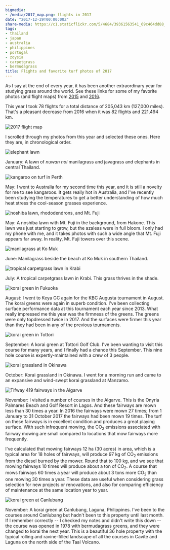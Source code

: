 ```yaml
---
bigmedia:
- /media/2017_map.png: flights in 2017
date: "2017-12-29T00:00:00Z"
share-media: https://c1.staticflickr.com/5/4684/39361563541_69c464dd88_b_d.jpg
tags:
- thailand
- japan
- australia
- philippines
- portugal
- zoysia
- carpetgrass
- bermudagrass
title: Flights and favorite turf photos of 2017
---
```


As I say at the end of every year, it has been another extraordinary year for studying grass around the world. See these links for some of my favorite photos (and flight maps) from [2015](http://www.blog.asianturfgrass.com/2015/12/map-of-all-the-flights-i-took-this-year.html) and [2016](http://www.blog.asianturfgrass.com/2016/12/map-of-all-the-flights-i-took-in-2016.html).

This year I took 78 flights for a total distance of 205,043 km (127,000 miles). That's a pleasant decrease from 2016 when it was 82 flights and 221,494 km.

![2017 flight map](/media/2017_map.png)

I scrolled through my photos from this year and selected these ones. Here they are, in chronological order.

![elephant lawn](https://c1.staticflickr.com/5/4688/39361562991_ac7a5e666e_b_d.jpg)

January: A lawn of *nuwan noi* manilagrass and javagrass and elephants in central Thailand.

![kangaroo on turf in Perth](https://c1.staticflickr.com/5/4737/39361562611_13aacef4c9_b_d.jpg)

May: I went to Australia for my second time this year, and it is still a novelty for me to see kangaroos. It gets really hot in Australia, and I've recently been studying the temperatures to get a better understanding of how much heat stress the cool-season grasses experience.

![noshiba lawn, rhododendrons, and Mt. Fuji](https://c1.staticflickr.com/5/4732/38484248985_a2bc876f80_b_d.jpg)

May: A noshiba lawn with Mt. Fuji in the background, from Hakone. This lawn was just starting to grow, but the azaleas were in full bloom. I only had my phone with me, and it takes photos with such a wide angle that Mt. Fuji appears far away. In reality, Mt. Fuji towers over this scene.

![manilagrass at Ko Muk](https://c1.staticflickr.com/5/4589/24497465937_61afbcca95_c_d.jpg)

June: Manilagrass beside the beach at Ko Muk in southern Thailand.

![tropical carpetgrass lawn in Krabi](https://c1.staticflickr.com/5/4684/39361563541_69c464dd88_b_d.jpg)

July: A tropical carpetgrass lawn in Krabi. This grass thrives in the shade.

![korai green in Fukuoka](https://c1.staticflickr.com/5/4640/39361563991_9821c9772c_b_d.jpg)

August: I went to Keya GC again for the KBC Augusta tournament in August. The korai greens were again in superb condition. I've been collecting surface performance data at this tournament each year since 2013. What really impressed me this year was the firmness of the greens. The greens were only topdressed twice in 2017. And the surfaces were firmer this year than they had been in any of the previous tournaments.

![korai green in Tottori](https://c1.staticflickr.com/5/4635/39361562101_9463a7da53_b_d.jpg)

September: A korai green at Tottori Golf Club. I've been wanting to visit this course for many years, and I finally had a chance this September. This nine hole course is expertly-maintained with a crew of 3 people.

![korai grassland in Okinawa](https://c1.staticflickr.com/5/4590/39361561001_0acc925933_b_d.jpg)

October: Korai grassland in Okinawa. I went for a morning run and came to an expansive and wind-swept korai grassland at Manzamo.

![Tifway 419 fairways in the Algarve](https://c1.staticflickr.com/5/4682/39361564301_a73cdeaafa_b_d.jpg)

November: I visited a number of courses in the Algarve. This is the Onyria Palmares Beach and Golf Resort in Lagos. And these fairways are mown less than 30 times a year. In 2016 the fairways were mown 27 times; from 1 January to 31 October 2017 the fairways had been mown 19 times. The turf on these fairways is in excellent condition and produces a great playing surface. With such infrequent mowing, the CO<sub>2</sub> emissions associated with fairway mowing are small compared to locations that mow fairways more frequently.

I've calculated that mowing fairways 12 ha (30 acres) in area, which is a typical area for 18 holes of fairways, will produce 97 kg of CO<sub>2</sub> emissions from the diesel burned by the mower. Round that to 100 kg, and we see that mowing fairways 10 times will produce about a ton of CO<sub>2</sub>. A course that mows fairways 60 times a year will produce about 3 tons more CO<sub>2</sub> than one mowing 30 times a year. These data are useful when considering grass selection for new projects or renovations, and also for comparing efficiency of maintenance at the same location year to year.

![korai green at Canlubang](https://c1.staticflickr.com/5/4683/39361565711_90e1c66ddc_b_d.jpg)

November: A korai green at Canlubang, Laguna, Philippines. I've been to the courses around Canlubang but hadn't been to this property until last month. If I remember correctly -- I checked my notes and didn't write this down -- the course was opened in 1978 with bermudagrass greens, and they were changed to korai the next year. This is a beautiful 36 hole property with the typical rolling and ravine-filled landscape of all the courses in Cavite and Laguna on the north side of the Taal Volcano.













